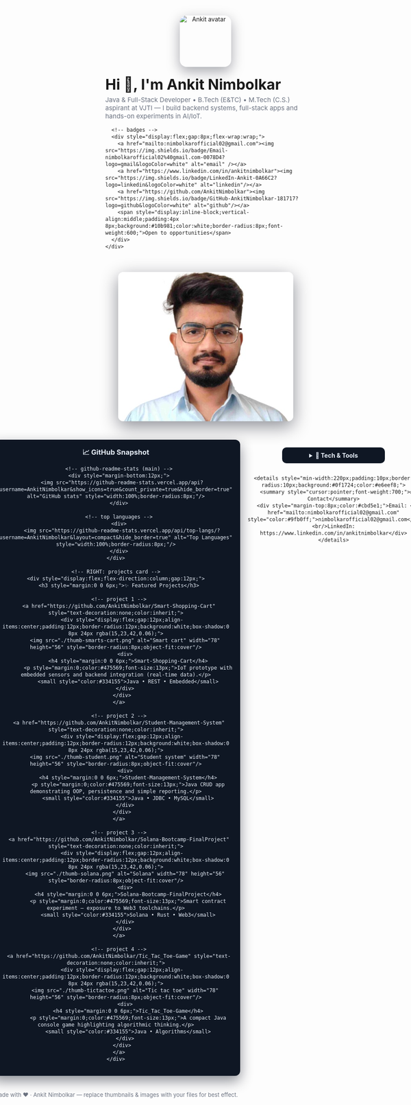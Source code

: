 <!-- Modern, balanced GitHub profile README for Ankit Nimbolkar
     * Replace avatar.png, profile-banner.png, and project thumbnails with real files in repo root
     * Paste this as raw markdown into README.md (don't wrap in code fences)
-->

<div align="center" style="max-width:1100px;margin:0 auto;padding:18px;">

  <!-- HERO: avatar + name + subtitle -->
  <div style="display:flex;align-items:center;gap:20px;justify-content:center;flex-wrap:wrap;">
    <img src="./avatar.png" alt="Ankit avatar" width="120" height="120" style="border-radius:16px;object-fit:cover;box-shadow:0 10px 30px rgba(2,6,23,0.35)"/>
    <div style="text-align:left;max-width:740px;">
      <h1 style="margin:0;font-size:34px;">Hi 👋, I'm <strong>Ankit Nimbolkar</strong></h1>
      <p style="margin:6px 0 10px;color:#6b7280;font-size:15px;">
        Java & Full-Stack Developer • B.Tech (E&TC) • M.Tech (C.S.) aspirant at VJTI — I build backend systems, full-stack apps and hands-on experiments in AI/IoT.
      </p>

      <!-- badges -->
      <div style="display:flex;gap:8px;flex-wrap:wrap;">
        <a href="mailto:nimbolkarofficial02@gmail.com"><img src="https://img.shields.io/badge/Email-nimbolkarofficial02%40gmail.com-0078D4?logo=gmail&logoColor=white" alt="email" /></a>
        <a href="https://www.linkedin.com/in/ankitnimbolkar"><img src="https://img.shields.io/badge/LinkedIn-Ankit-0A66C2?logo=linkedin&logoColor=white" alt="linkedin"/></a>
        <a href="https://github.com/AnkitNimbolkar"><img src="https://img.shields.io/badge/GitHub-AnkitNimbolkar-181717?logo=github&logoColor=white" alt="github"/></a>
        <span style="display:inline-block;vertical-align:middle;padding:4px 8px;background:#10b981;color:white;border-radius:8px;font-weight:600;">Open to opportunities</span>
      </div>
    </div>
  </div>

  <!-- subtle banner -->
  <div style="margin-top:18px;text-align:center;">
    <img src="./profile-banner.png" alt="banner" style="width:100%;max-width:980px;border-radius:12px;box-shadow:0 12px 40px rgba(2,6,23,0.45)"/>
  </div>

  <!-- 2-column area: left = stats, right = projects -->
  <div style="display:grid;grid-template-columns:1fr 1fr;gap:18px;margin-top:20px;align-items:start;">
    <!-- LEFT: stats card -->
    <div style="padding:18px;border-radius:12px;background:#0f1724;color:#e6eef8;box-shadow:0 12px 30px rgba(2,6,23,0.45);">
      <h3 style="margin-top:0;margin-bottom:10px;">📈 GitHub Snapshot</h3>

      <!-- github-readme-stats (main) -->
      <div style="margin-bottom:12px;">
        <img src="https://github-readme-stats.vercel.app/api?username=AnkitNimbolkar&show_icons=true&count_private=true&hide_border=true" alt="GitHub stats" style="width:100%;border-radius:8px;"/>
      </div>

      <!-- top languages -->
      <div>
        <img src="https://github-readme-stats.vercel.app/api/top-langs/?username=AnkitNimbolkar&layout=compact&hide_border=true" alt="Top Languages" style="width:100%;border-radius:8px;"/>
      </div>
    </div>

    <!-- RIGHT: projects card -->
    <div style="display:flex;flex-direction:column;gap:12px;">
      <h3 style="margin:0 0 6px;">✨ Featured Projects</h3>

      <!-- project 1 -->
      <a href="https://github.com/AnkitNimbolkar/Smart-Shopping-Cart" style="text-decoration:none;color:inherit;">
        <div style="display:flex;gap:12px;align-items:center;padding:12px;border-radius:12px;background:white;box-shadow:0 8px 24px rgba(15,23,42,0.06);">
          <img src="./thumb-smarts-cart.png" alt="Smart cart" width="78" height="56" style="border-radius:8px;object-fit:cover"/>
          <div>
            <h4 style="margin:0 0 6px;">Smart-Shopping-Cart</h4>
            <p style="margin:0;color:#475569;font-size:13px;">IoT prototype with embedded sensors and backend integration (real-time data).</p>
            <small style="color:#334155">Java • REST • Embedded</small>
          </div>
        </div>
      </a>

      <!-- project 2 -->
      <a href="https://github.com/AnkitNimbolkar/Student-Management-System" style="text-decoration:none;color:inherit;">
        <div style="display:flex;gap:12px;align-items:center;padding:12px;border-radius:12px;background:white;box-shadow:0 8px 24px rgba(15,23,42,0.06);">
          <img src="./thumb-student.png" alt="Student system" width="78" height="56" style="border-radius:8px;object-fit:cover"/>
          <div>
            <h4 style="margin:0 0 6px;">Student-Management-System</h4>
            <p style="margin:0;color:#475569;font-size:13px;">Java CRUD app demonstrating OOP, persistence and simple reporting.</p>
            <small style="color:#334155">Java • JDBC • MySQL</small>
          </div>
        </div>
      </a>

      <!-- project 3 -->
      <a href="https://github.com/AnkitNimbolkar/Solana-Bootcamp-FinalProject" style="text-decoration:none;color:inherit;">
        <div style="display:flex;gap:12px;align-items:center;padding:12px;border-radius:12px;background:white;box-shadow:0 8px 24px rgba(15,23,42,0.06);">
          <img src="./thumb-solana.png" alt="Solana" width="78" height="56" style="border-radius:8px;object-fit:cover"/>
          <div>
            <h4 style="margin:0 0 6px;">Solana-Bootcamp-FinalProject</h4>
            <p style="margin:0;color:#475569;font-size:13px;">Smart contract experiment — exposure to Web3 toolchains.</p>
            <small style="color:#334155">Solana • Rust • Web3</small>
          </div>
        </div>
      </a>

      <!-- project 4 -->
      <a href="https://github.com/AnkitNimbolkar/Tic_Tac_Toe-Game" style="text-decoration:none;color:inherit;">
        <div style="display:flex;gap:12px;align-items:center;padding:12px;border-radius:12px;background:white;box-shadow:0 8px 24px rgba(15,23,42,0.06);">
          <img src="./thumb-tictactoe.png" alt="Tic tac toe" width="78" height="56" style="border-radius:8px;object-fit:cover"/>
          <div>
            <h4 style="margin:0 0 6px;">Tic_Tac_Toe-Game</h4>
            <p style="margin:0;color:#475569;font-size:13px;">A compact Java console game highlighting algorithmic thinking.</p>
            <small style="color:#334155">Java • Algorithms</small>
          </div>
        </div>
      </a>
    </div>
  </div>

  <!-- collapsible details -->
  <div style="display:flex;gap:12px;flex-wrap:wrap;margin-top:18px;justify-content:center;">
    <details style="min-width:220px;padding:10px;border-radius:10px;background:#0f1724;color:#e6eef8;">
      <summary style="cursor:pointer;font-weight:700;">🧰 Tech & Tools</summary>
      <div style="margin-top:8px;color:#cbd5e1;">Java • Spring Boot • React • Node.js • JavaScript • HTML/CSS • PostgreSQL • MySQL • Git • Docker</div>
    </details>

    <details style="min-width:220px;padding:10px;border-radius:10px;background:#0f1724;color:#e6eef8;">
      <summary style="cursor:pointer;font-weight:700;">✉️ Contact</summary>
      <div style="margin-top:8px;color:#cbd5e1;">Email: <a href="mailto:nimbolkarofficial02@gmail.com" style="color:#9fb0ff;">nimbolkarofficial02@gmail.com</a><br/>LinkedIn: https://www.linkedin.com/in/ankitnimbolkar</div>
    </details>
  </div>

  <!-- footer -->
  <p align="center" style="margin-top:18px;color:#6b7280;font-size:13px;">Made with ❤️ · Ankit Nimbolkar — replace thumbnails & images with your files for best effect.</p>
</div>

